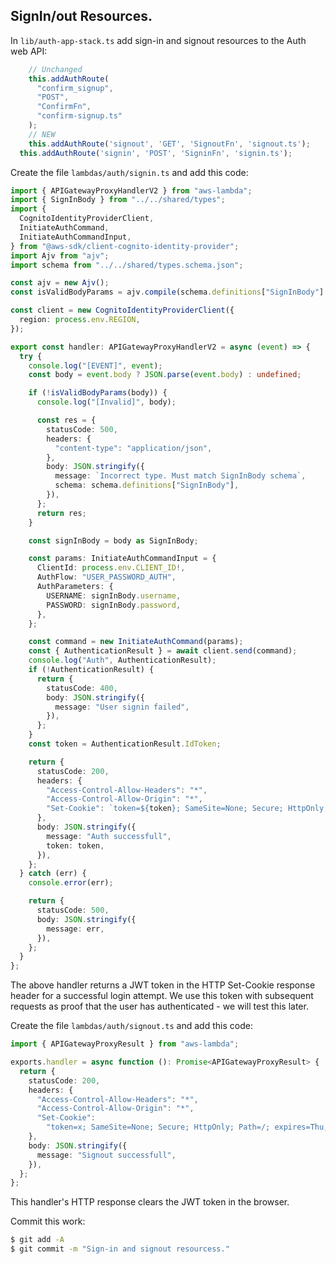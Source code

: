 
## SignIn/out Resources.

In `lib/auth-app-stack.ts` add sign-in and signout resources to the Auth web API:

~~~ts
    // Unchanged
    this.addAuthRoute(
      "confirm_signup",
      "POST",
      "ConfirmFn",
      "confirm-signup.ts"
    );
    // NEW
    this.addAuthRoute('signout', 'GET', 'SignoutFn', 'signout.ts');
  this.addAuthRoute('signin', 'POST', 'SigninFn', 'signin.ts');
~~~
Create the file `lambdas/auth/signin.ts` and add this code:
~~~ts
import { APIGatewayProxyHandlerV2 } from "aws-lambda";
import { SignInBody } from "../../shared/types";
import {
  CognitoIdentityProviderClient,
  InitiateAuthCommand,
  InitiateAuthCommandInput,
} from "@aws-sdk/client-cognito-identity-provider";
import Ajv from "ajv";
import schema from "../../shared/types.schema.json";

const ajv = new Ajv();
const isValidBodyParams = ajv.compile(schema.definitions["SignInBody"] || {});

const client = new CognitoIdentityProviderClient({
  region: process.env.REGION,
});

export const handler: APIGatewayProxyHandlerV2 = async (event) => {
  try {
    console.log("[EVENT]", event);
    const body = event.body ? JSON.parse(event.body) : undefined;

    if (!isValidBodyParams(body)) {
      console.log("[Invalid]", body);

      const res = {
        statusCode: 500,
        headers: {
          "content-type": "application/json",
        },
        body: JSON.stringify({
          message: `Incorrect type. Must match SignInBody schema`,
          schema: schema.definitions["SignInBody"],
        }),
      };
      return res;
    }

    const signInBody = body as SignInBody;

    const params: InitiateAuthCommandInput = {
      ClientId: process.env.CLIENT_ID!,
      AuthFlow: "USER_PASSWORD_AUTH",
      AuthParameters: {
        USERNAME: signInBody.username,
        PASSWORD: signInBody.password,
      },
    };

    const command = new InitiateAuthCommand(params);
    const { AuthenticationResult } = await client.send(command);
    console.log("Auth", AuthenticationResult);
    if (!AuthenticationResult) {
      return {
        statusCode: 400,
        body: JSON.stringify({
          message: "User signin failed",
        }),
      };
    }
    const token = AuthenticationResult.IdToken;

    return {
      statusCode: 200,
      headers: {
        "Access-Control-Allow-Headers": "*",
        "Access-Control-Allow-Origin": "*",
        "Set-Cookie": `token=${token}; SameSite=None; Secure; HttpOnly; Path=/; Max-Age=3600;`,
      },
      body: JSON.stringify({
        message: "Auth successfull",
        token: token,
      }),
    };
  } catch (err) {
    console.error(err);

    return {
      statusCode: 500,
      body: JSON.stringify({
        message: err,
      }),
    };
  }
};
~~~
The above handler returns a JWT token in the HTTP Set-Cookie response header for a successful login attempt. We use this token with subsequent requests as proof that the user has authenticated - we will test this later.

Create the file `lambdas/auth/signout.ts` and add this code:
~~~ts
import { APIGatewayProxyResult } from "aws-lambda";

exports.handler = async function (): Promise<APIGatewayProxyResult> {
  return {
    statusCode: 200,
    headers: {
      "Access-Control-Allow-Headers": "*",
      "Access-Control-Allow-Origin": "*",
      "Set-Cookie":
        "token=x; SameSite=None; Secure; HttpOnly; Path=/; expires=Thu, 01 Jan 1970 00:00:00 GMT;",
    },
    body: JSON.stringify({
      message: "Signout successfull",
    }),
  };
};
~~~
This handler's HTTP response clears the JWT token in the browser. 

Commit this work:
~~~bash
$ git add -A
$ git commit -m "Sign-in and signout resourcess."
~~~


